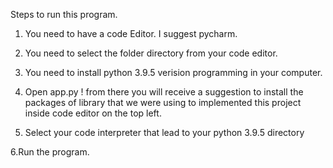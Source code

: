 Steps to run this program.

1. You need to have a code Editor. I suggest pycharm.

2. You need to select the folder directory from your code editor.

3. You need to install python 3.9.5 verision programming in your computer.

4. Open app.py ! from there you will receive a suggestion to install the packages of library 
that we were using to implemented this project inside code editor on the top left. 

5. Select your code interpreter that lead to your python 3.9.5 directory

6.Run the program. 
